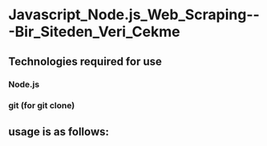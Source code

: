 # Javascript_Node.js_Web_Scraping---Bir_Siteden_Veri_Cekme


## Technologies required for use
### Node.js
### git (for git clone)
## usage is as follows:
